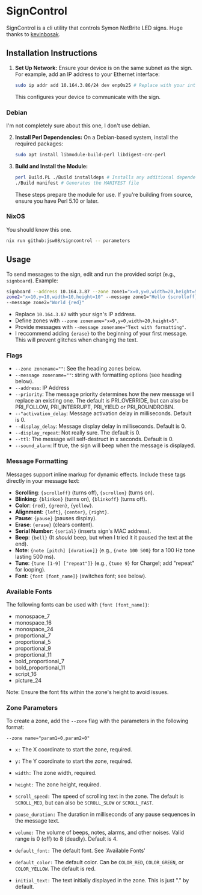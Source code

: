 # SignControl

SignControl is a cli utility that controls Symon NetBrite LED signs. Huge thanks
to [kevinbosak](https://github.com/kevinbosak/Net-Symon-Netbrite).

## Installation Instructions

1. **Set Up Network:** Ensure your device is on the same subnet as the sign. For
   example, add an IP address to your Ethernet interface:
   ```sh
   sudo ip addr add 10.164.3.86/24 dev enp0s25 # Replace with your interface
   ```
   This configures your device to communicate with the sign.

### Debian

I'm not completely sure about this one, I don't use debian.

2. **Install Perl Dependencies:** On a Debian-based system, install the required
   packages:
   ```sh
   sudo apt install libmodule-build-perl libdigest-crc-perl
   ```

3. **Build and Install the Module:**
   ```sh
   perl Build.PL ./Build installdeps # Installs any additional dependencies
   ./Build manifest # Generates the MANIFEST file
   ```
   These steps prepare the module for use. If you're building from source,
   ensure you have Perl 5.10 or later.

### NixOS

You should know this one.

```sh
nix run github:jsw08/signcontrol -- parameters
```

## Usage

To send messages to the sign, edit and run the provided script (e.g.,
`signboard`). Example:

```sh
signboard --address 10.164.3.87 --zone zone1="x=0,y=0,width=20,height=5" --zone
zone2="x=10,y=10,width=10,height=10" --message zone1="Hello {scrolloff}"
--message zone2="World {red}"
```

- Replace `10.164.3.87` with your sign's IP address.
- Define zones with `--zone zonename="x=0,y=0,width=20,height=5"`.
- Provide messages with `--message zonename="Text with formatting"`.
- I reccommend adding `{erase}` to the beginning of your first message. This
  will prevent glitches when changing the text.

### Flags

- `--zone zonename=""`: See the heading zones below.
- `--message zonename=""`: string with formatting options (see heading below).
- `--address`: IP Address
- `--priority`: The message priority determines how the new message will replace
  an existing one. The default is PRI_OVERRIDE, but can also be PRI_FOLLOW,
  PRI_INTERRUPT, PRI_YIELD or PRI_ROUNDROBIN.
- `--"activation_delay`: Message activation delay in milliseconds. Default is 0.
- `--display_delay`: Message display delay in milliseconds. Default is 0.
- `--display_repeat`: Not really sure. The default is 0.
- `--ttl`: The message will self-destruct in x seconds. Default is 0.
- `--sound_alarm`: If true, the sign will beep when the message is displayed.

### Message Formatting

Messages support inline markup for dynamic effects. Include these tags directly
in your message text:

- **Scrolling**: `{scrolloff}` (turns off), `{scrollon}` (turns on).
- **Blinking**: `{blinkon}` (turns on), `{blinkoff}` (turns off).
- **Color**: `{red}`, `{green}`, `{yellow}`.
- **Alignment**: `{left}`, `{center}`, `{right}`.
- **Pause**: `{pause}` (pauses display).
- **Erase**: `{erase}` (clears content).
- **Serial Number**: `{serial}` (inserts sign's MAC address).
- **Beep**: `{bell}` (It _should_ beep, but when I tried it it paused the text
  at the end).
- **Note**: `{note [pitch] [duration]}` (e.g., `{note 100 500}` for a 100 Hz
  tone lasting 500 ms).
- **Tune**: `{tune [1-9] ["repeat"]}` (e.g., `{tune 9}` for Charge!; add
  "repeat" for looping).
- **Font**: `{font [font_name]}` (switches font; see below).

### Available Fonts

The following fonts can be used with `{font [font_name]}`:

- monospace_7
- monospace_16
- monospace_24
- proportional_7
- proportional_5
- proportional_9
- proportional_11
- bold_proportional_7
- bold_proportional_11
- script_16
- picture_24

Note: Ensure the font fits within the zone's height to avoid issues.

### Zone Parameters

To create a zone, add the `--zone` flag with the parameters in the following
format:

```
--zone name="param1=0,param2=0"
```

- `x:` The X coordinate to start the zone, required.

- `y:` The Y coordinate to start the zone, required.

- `width:` The zone width, required.

- `height:` The zone height, required.

- `scroll_speed:` The speed of scrolling text in the zone. The default is
  `SCROLL_MED`, but can also be `SCROLL_SLOW` or `SCROLL_FAST`.

- `pause_duration:` The duration in milliseconds of any pause sequences in the
  message text.

- `volume:` The volume of beeps, notes, alarms, and other noises. Valid range is
  0 (off) to 8 (deadly). Default is 4.

- `default_font:` The default font. See 'Available Fonts'

- `default_color:` The default color. Can be `COLOR_RED`, `COLOR_GREEN`, or
  `COLOR_YELLOW`. The default is red.

- `initial_text:` The text initially displayed in the zone. This is just "." by
  default.
